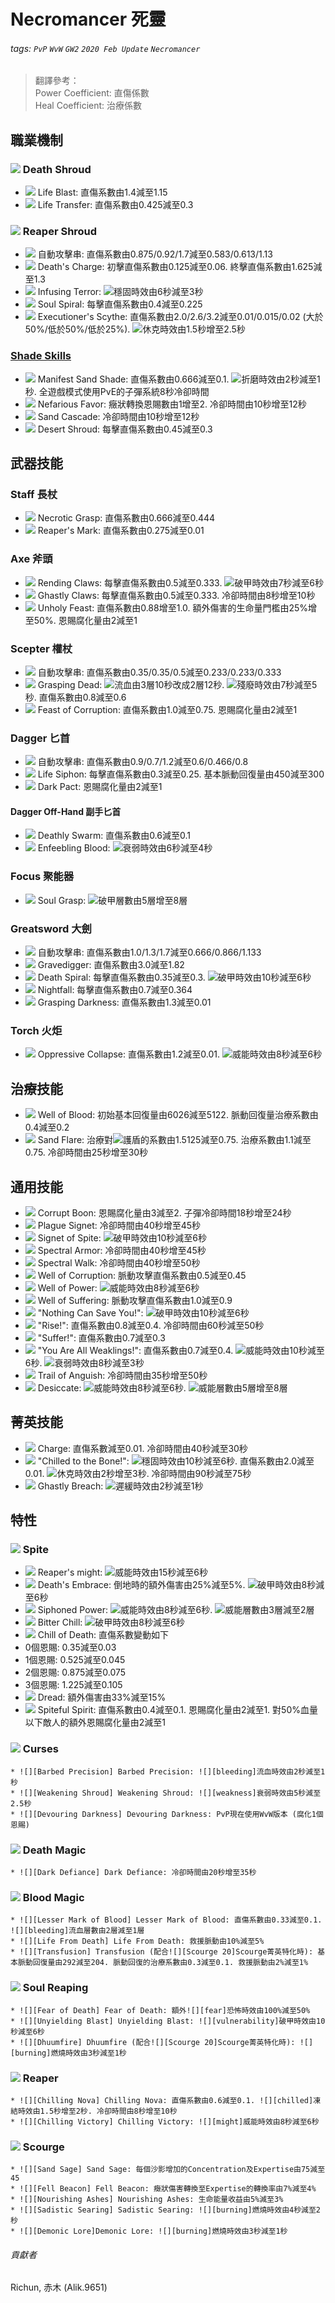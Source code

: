 # Necromancer 死靈

###### tags: `PvP` `WvW` `GW2` `2020 Feb Update` `Necromancer`

> 翻譯參考：  
> Power Coefficient: 直傷係數  
> Heal Coefficient: 治療係數  

## 職業機制
### ![][Death Shroud] Death Shroud
* ![][Life Blast] Life Blast: 直傷系數由1.4減至1.15
* ![][Life Transfer] Life Transfer: 直傷系數由0.425減至0.3

### ![][Reaper Shroud] Reaper Shroud
* ![][Life Rend] 自動攻擊串: 直傷系數由0.875/0.92/1.7減至0.583/0.613/1.13
* ![][Death's Charge] Death's Charge: 初擊直傷系數由0.125減至0.06. 終擊直傷系數由1.625減至1.3
* ![][Infusing Terror] Infusing Terror: ![][stability]穩固時效由6秒減至3秒
* ![][Soul Spiral] Soul Spiral: 每擊直傷系數由0.4減至0.225
* ![][Executioner's Scythe] Executioner's Scythe: 直傷系數由2.0/2.6/3.2減至0.01/0.015/0.02 (大於50%/低於50%/低於25%). ![][stun]休克時效由1.5秒增至2.5秒

### [Shade Skills](https://wiki.guildwars2.com/wiki/Shade)
* ![][Manifest Sand Shade] Manifest Sand Shade: 直傷系數由0.666減至0.1. ![][torment]折磨時效由2秒減至1秒. 全遊戲模式使用PvE的子彈系統8秒冷卻時間
* ![][Nefarious Favor] Nefarious Favor: 癥狀轉換恩賜數由1增至2. 冷卻時間由10秒增至12秒
* ![][Sand Cascade] Sand Cascade: 冷卻時間由10秒增至12秒
* ![][Desert Shroud] Desert Shroud: 每擊直傷系數由0.45減至0.3

## 武器技能
### Staff 長杖
* ![][Necrotic Grasp] Necrotic Grasp: 直傷系數由0.666減至0.444
* ![][Reaper's Mark] Reaper's Mark: 直傷系數由0.275減至0.01

### Axe 斧頭
* ![][Rending Claws] Rending Claws: 每擊直傷系數由0.5減至0.333. ![][vulnerability]破甲時效由7秒減至6秒
* ![][Ghastly Claws] Ghastly Claws: 每擊直傷系數由0.5減至0.333. 冷卻時間由8秒增至10秒
* ![][Unholy Feast] Unholy Feast: 直傷系數由0.88增至1.0. 額外傷害的生命量門檻由25%增至50%. 恩賜腐化量由2減至1

### Scepter 權杖
* ![][Blood Curse] 自動攻擊串: 直傷系數由0.35/0.35/0.5減至0.233/0.233/0.333
* ![][Grasping Dead] Grasping Dead: ![][bleeding]流血由3層10秒改成2層12秒. ![][crippled]殘廢時效由7秒減至5秒. 直傷系數由0.8減至0.6
* ![][Feast of Corruption] Feast of Corruption: 直傷系數由1.0減至0.75. 恩賜腐化量由2減至1

### Dagger 匕首
* ![][Necrotic Slash] 自動攻擊串: 直傷系數由0.9/0.7/1.2減至0.6/0.466/0.8
* ![][Life Siphon] Life Siphon: 每擊直傷系數由0.3減至0.25. 基本脈動回復量由450減至300
* ![][Dark Pact] Dark Pact: 恩賜腐化量由2減至1
#### Dagger Off-Hand 副手匕首
* ![][Deathly Swarm] Deathly Swarm: 直傷系數由0.6減至0.1
* ![][Enfeebling Blood] Enfeebling Blood: ![][weakness]衰弱時效由6秒減至4秒

### Focus 聚能器
* ![][Soul Grasp] Soul Grasp: ![][vulnerability]破甲層數由5層增至8層

### Greatsword 大劍
* ![][Dusk Strike] 自動攻擊串: 直傷系數由1.0/1.3/1.7減至0.666/0.866/1.133
* ![][Gravedigger] Gravedigger: 直傷系數由3.0減至1.82
* ![][Death Spiral] Death Spiral: 每擊直傷系數由0.35減至0.3. ![][vulnerability]破甲時效由10秒減至6秒
* ![][Nightfall] Nightfall: 每擊直傷系數由0.7減至0.364
* ![][Grasping Darkness] Grasping Darkness: 直傷系數由1.3減至0.01

### Torch 火炬
* ![][Oppressive Collapse] Oppressive Collapse: 直傷系數由1.2減至0.01. ![][might]威能時效由8秒減至6秒

## 治療技能
* ![][Well of Blood] Well of Blood: 初始基本回復量由6026減至5122. 脈動回復量治療系數由0.4減至0.2
* ![][Sand Flare] Sand Flare: 治療對![][barrier]護盾的系數由1.5125減至0.75. 治療系數由1.1減至0.75. 冷卻時間由25秒增至30秒

## 通用技能
* ![][Corrupt Boon] Corrupt Boon: 恩賜腐化量由3減至2. 子彈冷卻時間18秒增至24秒
* ![][Plague Signet] Plague Signet: 冷卻時間由40秒增至45秒
* ![][Signet of Spite] Signet of Spite: ![][vulnerability]破甲時效由10秒減至6秒
* ![][Spectral Armor] Spectral Armor: 冷卻時間由40秒增至45秒
* ![][Spectral Walk] Spectral Walk: 冷卻時間由40秒增至50秒
* ![][Well of Corruption] Well of Corruption: 脈動攻擊直傷系數由0.5減至0.45
* ![][Well of Power] Well of Power: ![][might]威能時效由8秒減至6秒
* ![][Well of Suffering] Well of Suffering: 脈動攻擊直傷系數由1.0減至0.9
* ![]["Nothing Can Save You!"] "Nothing Can Save You!": ![][vulnerability]破甲時效由10秒減至6秒
* ![]["Rise!"] "Rise!": 直傷系數由0.8減至0.4. 冷卻時間由60秒減至50秒
* ![]["Suffer!"] "Suffer!": 直傷系數由0.7減至0.3
* ![]["You Are All Weaklings!"] "You Are All Weaklings!": 直傷系數由0.7減至0.4. ![][might]威能時效由10秒減至6秒. ![][weakness]衰弱時效由8秒減至3秒
* ![][Trail of Anguish] Trail of Anguish: 冷卻時間由35秒增至50秒
* ![][Desiccate] Desiccate: ![][might]威能時效由8秒減至6秒. ![][might]威能層數由5層增至8層

## 菁英技能
* ![][Charge] Charge: 直傷系數減至0.01. 冷卻時間由40秒減至30秒
* ![]["Chilled to the Bone!"] "Chilled to the Bone!": ![][stability]穩固時效由10秒減至6秒. 直傷系數由2.0減至0.01. ![][stun]休克時效由2秒增至3秒. 冷卻時間由90秒減至75秒
* ![][Ghastly Breach] Ghastly Breach: ![][slow]遲緩時效由2秒減至1秒

## 特性
### ![][Spite] Spite
* ![][Reaper's might] Reaper's might: ![][might]威能時效由15秒減至6秒
* ![][Death's Embrace] Death's Embrace: 倒地時的額外傷害由25%減至5%. ![][vulnerability]破甲時效由8秒減至6秒
* ![][Siphoned Power] Siphoned Power: ![][might]威能時效由8秒減至6秒. ![][might]威能層數由3層減至2層
* ![][Bitter Chill] Bitter Chill: ![][vulnerability]破甲時效由8秒減至6秒
* ![][Chill of Death] Chill of Death: 直傷系數變動如下
* 0個恩賜: 0.35減至0.03
* 1個恩賜: 0.525減至0.045
* 2個恩賜: 0.875減至0.075
* 3個恩賜: 1.225減至0.105
* ![][Dread] Dread: 額外傷害由33%減至15%
* ![][Spiteful Spirit] Spiteful Spirit: 直傷系數由0.4減至0.1. 恩賜腐化量由2減至1. 對50%血量以下敵人的額外恩賜腐化量由2減至1

### ![][Curses] Curses
    * ![][Barbed Precision] Barbed Precision: ![][bleeding]流血時效由2秒減至1秒
    * ![][Weakening Shroud] Weakening Shroud: ![][weakness]衰弱時效由5秒減至2.5秒
    * ![][Devouring Darkness] Devouring Darkness: PvP現在使用WvW版本 (腐化1個恩賜)

### ![][Death Magic] Death Magic
    * ![][Dark Defiance] Dark Defiance: 冷卻時間由20秒增至35秒

### ![][Blood Magic] Blood Magic
    * ![][Lesser Mark of Blood] Lesser Mark of Blood: 直傷系數由0.33減至0.1. ![][bleeding]流血層數由2層減至1層
    * ![][Life From Death] Life From Death: 救援脈動由10%減至5%
    * ![][Transfusion] Transfusion (配合![][Scourge 20]Scourge菁英特化時): 基本脈動回復量由292減至204. 脈動回復的治療系數由0.3減至0.1. 救援脈動由2%減至1%

### ![][Soul Reaping] Soul Reaping
    * ![][Fear of Death] Fear of Death: 額外![][fear]恐怖時效由100%減至50%
    * ![][Unyielding Blast] Unyielding Blast: ![][vulnerability]破甲時效由10秒減至6秒
    * ![][Dhuumfire] Dhuumfire (配合![][Scourge 20]Scourge菁英特化時): ![][burning]燃燒時效由3秒減至1秒

### ![][Reaper] Reaper
    * ![][Chilling Nova] Chilling Nova: 直傷系數由0.6減至0.1. ![][chilled]凍結時效由1.5秒增至2秒. 冷卻時間由8秒增至10秒
    * ![][Chilling Victory] Chilling Victory: ![][might]威能時效由8秒減至6秒

### ![][Scourge] Scourge
    * ![][Sand Sage] Sand Sage: 每個沙影增加的Concentration及Expertise由75減至45
    * ![][Fell Beacon] Fell Beacon: 癥狀傷害轉換至Expertise的轉換率由7%減至4%
    * ![][Nourishing Ashes] Nourishing Ashes: 生命能量收益由5%減至3%
    * ![][Sadistic Searing] Sadistic Searing: ![][burning]燃燒時效由4秒減至2秒
    * ![][Demonic Lore]Demonic Lore: ![][burning]燃燒時效由3秒減至1秒

###### 貢獻者
Richun, 赤木 (Alik.9651)

[底下這些別動，上面才是正文]: https://wiki.guildwars2.com

[aegis]: https://wiki.guildwars2.com/images/thumb/e/e5/Aegis.png/20px-Aegis.png
[alarcity]: https://wiki.guildwars2.com/images/thumb/4/4c/Alacrity.png/20px-Alacrity.png
[fury]: https://wiki.guildwars2.com/images/thumb/4/46/Fury.png/20px-Fury.png
[might]: https://wiki.guildwars2.com/images/thumb/7/7c/Might.png/20px-Might.png
[protection]: https://wiki.guildwars2.com/images/thumb/6/6c/Protection.png/20px-Protection.png
[quickness]: https://wiki.guildwars2.com/images/thumb/b/b4/Quickness.png/20px-Quickness.png
[regeneration]: https://wiki.guildwars2.com/images/thumb/5/53/Regeneration.png/20px-Regeneration.png
[resistance]: https://wiki.guildwars2.com/images/thumb/4/4b/Resistance.png/20px-Resistance.png
[retaliation]: https://wiki.guildwars2.com/images/thumb/5/53/Retaliation.png/20px-Retaliation.png
[stability]: https://wiki.guildwars2.com/images/thumb/a/ae/Stability.png/20px-Stability.png
[swiftness]: https://wiki.guildwars2.com/images/thumb/a/af/Swiftness.png/20px-Swiftness.png
[vigor]: https://wiki.guildwars2.com/images/thumb/f/f4/Vigor.png/20px-Vigor.png
[bleeding]: https://wiki.guildwars2.com/images/thumb/3/33/Bleeding.png/20px-Bleeding.png
[burning]: https://wiki.guildwars2.com/images/thumb/4/45/Burning.png/20px-Burning.png
[confusion]: https://wiki.guildwars2.com/images/thumb/e/e6/Confusion.png/20px-Confusion.png
[poisoned]: https://wiki.guildwars2.com/images/thumb/1/11/Poisoned.png/20px-Poisoned.png
[torment]: https://wiki.guildwars2.com/images/thumb/0/08/Torment.png/20px-Torment.png
[blinded]: https://wiki.guildwars2.com/images/thumb/3/33/Blinded.png/20px-Blinded.png
[chilled]: https://wiki.guildwars2.com/images/thumb/a/a6/Chilled.png/20px-Chilled.png
[crippled]: https://wiki.guildwars2.com/images/thumb/f/fb/Crippled.png/20px-Crippled.png
[fear]: https://wiki.guildwars2.com/images/thumb/e/e6/Fear.png/20px-Fear.png
[immobile]: https://wiki.guildwars2.com/images/thumb/3/32/Immobile.png/20px-Immobile.png
[slow]: https://wiki.guildwars2.com/images/thumb/f/f5/Slow.png/20px-Slow.png
[taunt]: https://wiki.guildwars2.com/images/thumb/c/cc/Taunt.png/20px-Taunt.png
[weakness]: https://wiki.guildwars2.com/images/thumb/f/f9/Weakness.png/20px-Weakness.png
[vulnerability]: https://wiki.guildwars2.com/images/thumb/a/af/Vulnerability.png/20px-Vulnerability.png
[stealth]: https://wiki.guildwars2.com/images/thumb/1/19/Stealth.png/20px-Stealth.png
[revealed]: https://wiki.guildwars2.com/images/thumb/d/db/Revealed.png/20px-Revealed.png
[daze]: https://wiki.guildwars2.com/images/thumb/7/79/Daze.png/20px-Daze.png
[stun]: https://wiki.guildwars2.com/images/thumb/9/97/Stun.png/20px-Stun.png
[knockdown]: https://wiki.guildwars2.com/images/thumb/3/36/Knockdown.png/20px-Knockdown.png
[pull]: https://wiki.guildwars2.com/images/thumb/a/a4/Radius.png/20px-Radius.png
[knockback]: https://wiki.guildwars2.com/images/thumb/c/ca/Knockback.png/20px-Knockback.png
[launch]: https://wiki.guildwars2.com/images/thumb/6/68/Launch.png/20px-Launch.png
[float]: https://wiki.guildwars2.com/images/thumb/c/c8/Float.png/20px-Float.png
[sink]: https://wiki.guildwars2.com/images/thumb/6/66/Sink.png/20px-Sink.png
[superspeed]: https://wiki.guildwars2.com/images/thumb/1/1a/Super_Speed.png/20px-Super_Speed.png
[breakstun]: https://wiki.guildwars2.com/images/thumb/7/7a/Breaks_stun.png/20px-Breaks_stun.png
[barrier]: https://wiki.guildwars2.com/images/thumb/c/cc/Barrier.png/20px-Barrier.png
[chaos aura]: https://wiki.guildwars2.com/images/thumb/1/1b/Chaos_Armor.png/20px-Chaos_Armor.png
[dark aura]: https://wiki.guildwars2.com/images/thumb/e/ef/Dark_Aura.png/20px-Dark_Aura.png
[fire aura]: https://wiki.guildwars2.com/images/thumb/1/18/Fire_Shield.png/20px-Fire_Shield.png
[frost aura]: https://wiki.guildwars2.com/images/thumb/6/68/Frost_Aura.png/20px-Frost_Aura.png
[light aura]: https://wiki.guildwars2.com/images/thumb/5/5a/Light_Aura.png/20px-Light_Aura.png
[magnetic aura]: https://wiki.guildwars2.com/images/thumb/5/5a/Magnetic_Aura.png/20px-Magnetic_Aura.png
[shocking aura]: https://wiki.guildwars2.com/images/thumb/3/31/Shocking_Aura.png/20px-Shocking_Aura.png

[Rigor Mortis]: https://wiki.guildwars2.com/images/thumb/0/0d/Rigor_Mortis.png/32px-Rigor_Mortis.png
[Haunt]: https://wiki.guildwars2.com/images/thumb/3/37/Haunt.png/32px-Haunt.png
[Necrotic Traversal]: https://wiki.guildwars2.com/images/thumb/9/98/Necrotic_Traversal.png/32px-Necrotic_Traversal.png
[Doom]: https://wiki.guildwars2.com/images/thumb/0/0b/Doom.png/32px-Doom.png
[Death's Carapace]: https://wiki.guildwars2.com/images/thumb/5/58/Death%27s_Carapace.png/32px-Death%27s_Carapace.png
[Death's Carapace 20]: https://wiki.guildwars2.com/images/thumb/5/58/Death%27s_Carapace.png/20px-Death%27s_Carapace.png
[Eternal Life]: https://github.com/Typas/GW2-2020-Feb-Balance-TC
[Foot in the Grave]: https://wiki.guildwars2.com/images/thumb/8/85/Foot_in_the_Grave.png/32px-Foot_in_the_Grave.png
[Flesh of the Master]: https://wiki.guildwars2.com/images/thumb/e/e9/Flesh_of_the_Master.png/32px-Flesh_of_the_Master.png
[Death Shroud]: https://wiki.guildwars2.com/images/thumb/f/f5/Death_Shroud.png/32px-Death_Shroud.png
[Reaper Shroud]: https://wiki.guildwars2.com/images/thumb/1/11/Reaper%27s_Shroud.png/32px-Reaper%27s_Shroud.png
[Life Blast]: https://wiki.guildwars2.com/images/thumb/c/c1/Life_Blast.png/32px-Life_Blast.png
[Life Transfer]: https://wiki.guildwars2.com/images/thumb/1/14/Life_Transfer.png/32px-Life_Transfer.png
[Life Rend]: https://wiki.guildwars2.com/images/thumb/e/e5/Life_Rend.png/32px-Life_Rend.png
[Death's Charge]: https://wiki.guildwars2.com/images/thumb/8/80/Death%27s_Charge.png/32px-Death%27s_Charge.png
[Infusing Terror]: https://wiki.guildwars2.com/images/thumb/d/db/Infusing_Terror.png/32px-Infusing_Terror.png
[Soul Spiral]: https://wiki.guildwars2.com/images/thumb/6/66/Soul_Spiral.png/32px-Soul_Spiral.png
[Executioner's Scythe]: https://wiki.guildwars2.com/images/thumb/f/f3/Executioner%27s_Scythe.png/32px-Executioner%27s_Scythe.png
[Manifest Sand Shade]: https://wiki.guildwars2.com/images/thumb/a/a4/Manifest_Sand_Shade.png/32px-Manifest_Sand_Shade.png
[Nefarious Favor]: https://wiki.guildwars2.com/images/thumb/8/83/Nefarious_Favor.png/32px-Nefarious_Favor.png
[Sand Cascade]: https://wiki.guildwars2.com/images/thumb/1/1e/Sand_Cascade.png/32px-Sand_Cascade.png
[Desert Shroud]: https://wiki.guildwars2.com/images/thumb/0/08/Desert_Shroud.png/32px-Desert_Shroud.png
[Necrotic Grasp]: https://wiki.guildwars2.com/images/thumb/d/d1/Necrotic_Grasp.png/32px-Necrotic_Grasp.png
[Reaper's Mark]: https://wiki.guildwars2.com/images/thumb/d/da/Reaper%27s_Mark.png/32px-Reaper%27s_Mark.png
[Rending Claws]: https://wiki.guildwars2.com/images/thumb/e/e4/Rending_Claws.png/32px-Rending_Claws.png
[Ghastly Claws]: https://wiki.guildwars2.com/images/thumb/2/25/Ghastly_Claws.png/32px-Ghastly_Claws.png
[Unholy Feast]: https://wiki.guildwars2.com/images/thumb/8/89/Unholy_Feast.png/32px-Unholy_Feast.png
[Blood Curse]: https://wiki.guildwars2.com/images/thumb/2/28/Blood_Curse.png/32px-Blood_Curse.png
[Grasping Dead]: https://wiki.guildwars2.com/images/thumb/9/92/Grasping_Dead.png/32px-Grasping_Dead.png
[Feast of Corruption]: https://wiki.guildwars2.com/images/thumb/c/cb/Feast_of_Corruption.png/32px-Feast_of_Corruption.png
[Necrotic Slash]: https://wiki.guildwars2.com/images/thumb/6/60/Necrotic_Slash.png/32px-Necrotic_Slash.png
[Life Siphon]: https://wiki.guildwars2.com/images/thumb/9/9b/Life_Siphon.png/32px-Life_Siphon.png
[Dark Pact]: https://wiki.guildwars2.com/images/thumb/8/88/Dark_Pact.png/32px-Dark_Pact.png
[Deathly Swarm]: https://wiki.guildwars2.com/images/thumb/6/6d/Deathly_Swarm.png/32px-Deathly_Swarm.png
[Enfeebling Blood]: https://wiki.guildwars2.com/images/thumb/0/0c/Enfeebling_Blood.png/32px-Enfeebling_Blood.png
[Soul Grasp]: https://wiki.guildwars2.com/images/thumb/a/a5/Soul_Grasp.png/32px-Soul_Grasp.png
[Dusk Strike]: https://wiki.guildwars2.com/images/thumb/6/61/Dusk_Strike.png/32px-Dusk_Strike.png
[Gravedigger]: https://wiki.guildwars2.com/images/thumb/8/87/Gravedigger.png/32px-Gravedigger.png
[Death Spiral]: https://wiki.guildwars2.com/images/thumb/7/7e/Death_Spiral.png/32px-Death_Spiral.png
[Nightfall]: https://wiki.guildwars2.com/images/thumb/9/90/Nightfall.png/32px-Nightfall.png
[Grasping Darkness]: https://wiki.guildwars2.com/images/thumb/0/0c/Grasping_Darkness.png/32px-Grasping_Darkness.png
[Oppressive Collapse]: https://wiki.guildwars2.com/images/thumb/6/67/Oppressive_Collapse.png/32px-Oppressive_Collapse.png
[Well of Blood]: https://wiki.guildwars2.com/images/thumb/8/80/Well_of_Blood.png/32px-Well_of_Blood.png
[Sand Flare]: https://wiki.guildwars2.com/images/thumb/f/f0/Sand_Flare.png/32px-Sand_Flare.png
[Corrupt Boon]: https://wiki.guildwars2.com/images/thumb/6/68/Corrupt_Boon.png/32px-Corrupt_Boon.png
[Plague Signet]: https://wiki.guildwars2.com/images/thumb/c/c5/Plague_Signet.png/32px-Plague_Signet.png
[Signet of Spite]: https://wiki.guildwars2.com/images/thumb/d/df/Signet_of_Spite.png/32px-Signet_of_Spite.png
[Spectral Armor]: https://wiki.guildwars2.com/images/thumb/d/d1/Spectral_Armor.png/32px-Spectral_Armor.png
[Spectral Walk]: https://wiki.guildwars2.com/images/thumb/3/33/Spectral_Walk.png/32px-Spectral_Walk.png
[Well of Corruption]: https://wiki.guildwars2.com/images/thumb/0/0a/Well_of_Corruption.png/32px-Well_of_Corruption.png
[Well of Power]: https://wiki.guildwars2.com/images/thumb/b/b7/Well_of_Power.png/32px-Well_of_Power.png
[Well of Suffering]: https://wiki.guildwars2.com/images/thumb/e/ee/Well_of_Suffering.png/32px-Well_of_Suffering.png
["Nothing Can Save You!"]: https://wiki.guildwars2.com/images/thumb/6/69/%22Nothing_Can_Save_You%21%22.png/32px-%22Nothing_Can_Save_You%21%22.png
["Rise!"]: https://wiki.guildwars2.com/images/thumb/6/64/%22Rise%21%22.png/32px-%22Rise%21%22.png
["Suffer!"]: https://wiki.guildwars2.com/images/thumb/b/bb/%22Suffer%21%22.png/32px-%22Suffer%21%22.png
["You Are All Weaklings!"]: https://wiki.guildwars2.com/images/thumb/0/0d/%22You_Are_All_Weaklings%21%22.png/32px-%22You_Are_All_Weaklings%21%22.png
[Trail of Anguish]: https://wiki.guildwars2.com/images/thumb/6/68/Trail_of_Anguish.png/32px-Trail_of_Anguish.png
[Desiccate]: https://wiki.guildwars2.com/images/thumb/7/7e/Desiccate.png/32px-Desiccate.png
[Charge]: https://wiki.guildwars2.com/images/thumb/3/3b/Charge_%28necromancer_skill%29.png/32px-Charge_%28necromancer_skill%29.png
["Chilled to the Bone!"]: https://wiki.guildwars2.com/images/thumb/0/05/%22Chilled_to_the_Bone%21%22.png/32px-%22Chilled_to_the_Bone%21%22.png
[Ghastly Breach]: https://wiki.guildwars2.com/images/thumb/e/ea/Ghastly_Breach.png/32px-Ghastly_Breach.png
[Spite]: https://wiki.guildwars2.com/images/thumb/a/a3/Spite.png/32px-Spite.png
[Curses]: https://wiki.guildwars2.com/images/thumb/9/9a/Curses.png/32px-Curses.png
[Death Magic]: https://wiki.guildwars2.com/images/thumb/b/b8/Death_Magic.png/32px-Death_Magic.png
[Blood Magic]: https://wiki.guildwars2.com/images/thumb/b/b8/Blood_Magic.png/32px-Blood_Magic.png
[Soul Reaping]: https://wiki.guildwars2.com/images/thumb/5/50/Soul_Reaping.png/32px-Soul_Reaping.png
[Reaper]: https://wiki.guildwars2.com/images/thumb/6/6a/Reaper.png/32px-Reaper.png
[Scourge]: https://wiki.guildwars2.com/images/thumb/5/58/Scourge.png/32px-Scourge.png
[Scourge 20]: https://wiki.guildwars2.com/images/thumb/5/58/Scourge.png/20px-Scourge.png
[Reaper's Might]: https://wiki.guildwars2.com/images/thumb/7/79/Reaper%27s_Might.png/32px-Reaper%27s_Might.png
[Death's Embrace]: https://wiki.guildwars2.com/images/thumb/5/5d/Death%27s_Embrace.png/32px-Death%27s_Embrace.png
[Siphoned Power]: https://wiki.guildwars2.com/images/thumb/7/73/Siphoned_Power.png/32px-Siphoned_Power.png
[Bitter Chill]: https://wiki.guildwars2.com/images/thumb/b/b7/Bitter_Chill.png/32px-Bitter_Chill.png
[Chill of Death]: https://wiki.guildwars2.com/images/thumb/0/0e/Chill_of_Death.png/32px-Chill_of_Death.png
[Dread]: https://wiki.guildwars2.com/images/thumb/e/e2/Unholy_Fervor.png/32px-Unholy_Fervor.png
[Spiteful Spirit]: https://wiki.guildwars2.com/images/thumb/6/63/Spiteful_Spirit.png/32px-Spiteful_Spirit.png
[Barbed Precision]: https://wiki.guildwars2.com/images/thumb/1/1a/Barbed_Precision.png/32px-Barbed_Precision.png
[Weakening Shroud]: https://wiki.guildwars2.com/images/thumb/2/23/Weakening_Shroud.png/32px-Weakening_Shroud.png
[Devouring Darkness]: https://wiki.guildwars2.com/images/thumb/2/2c/Devouring_Darkness.png/32px-Devouring_Darkness.png
[Dark Defiance]: https://wiki.guildwars2.com/images/thumb/8/85/Dark_Defiance.png/32px-Dark_Defiance.png
[Lesser Mark of Blood]: https://wiki.guildwars2.com/images/thumb/f/fe/Mark_of_Blood.png/32px-Mark_of_Blood.png
[Life From Death]: https://wiki.guildwars2.com/images/thumb/5/5e/Life_from_Death.png/32px-Life_from_Death.png
[Transfusion]: https://wiki.guildwars2.com/images/thumb/6/66/Transfusion.png/32px-Transfusion.png
[Fear of Death]: https://wiki.guildwars2.com/images/thumb/e/ec/Fear_of_Death.png/32px-Fear_of_Death.png
[Unyielding Blast]: https://wiki.guildwars2.com/images/thumb/f/fd/Unyielding_Blast.png/32px-Unyielding_Blast.png
[Dhuumfire]: https://wiki.guildwars2.com/images/thumb/f/f3/Dhuumfire.png/32px-Dhuumfire.png
[Chilling Nova]: https://wiki.guildwars2.com/images/thumb/8/82/Chilling_Nova.png/32px-Chilling_Nova.png
[Chilling Victory]: https://wiki.guildwars2.com/images/thumb/f/fb/Chilling_Victory.png/32px-Chilling_Victory.png
[Sand Sage]: https://wiki.guildwars2.com/images/thumb/f/f3/Sand_Sage.png/32px-Sand_Sage.png
[Fell Beacon]: https://wiki.guildwars2.com/images/thumb/5/5d/Fell_Beacon.png/32px-Fell_Beacon.png
[Nourishing Ashes]: https://wiki.guildwars2.com/images/thumb/2/2c/Nourishing_Ashes.png/32px-Nourishing_Ashes.png
[Sadistic Searing]: https://wiki.guildwars2.com/images/thumb/d/dd/Sadistic_Searing.png/32px-Sadistic_Searing.png
[Demonic Lore]: https://wiki.guildwars2.com/images/thumb/7/7d/Demonic_Lore.png/32px-Demonic_Lore.png
